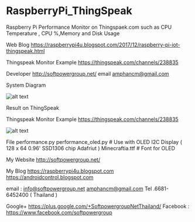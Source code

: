 # RaspberryPi_ThingSpeak
Raspberry Pi Performance Monitor on Thingspaek.com such as CPU Temperature , CPU %,Memory and Disk Usage

Web Blog https://raspberrypi4u.blogspot.com/2017/12/raspberry-pi-iot-thingspeak.html

Thingspeak Monitor Example https://thingspeak.com/channels/238835

Developer http://softpowergroup.net/ 
email amphancm@gmail.com

System Diagram

![alt text](https://4.bp.blogspot.com/-JHG6FiwsUw4/WiIRNhY_gnI/AAAAAAAAtkU/n-RCjhD6kT0qj6UfMg6zdd7G_nD-yqn4ACLcBGAs/s1600/RaspberryPi_IoT_SystemDiagram2.jpg)

Result on ThingSpeak

Thingspeak Monitor Example https://thingspeak.com/channels/238835

![alt text](https://2.bp.blogspot.com/-wggEa8h22H8/WiIdOvWwjVI/AAAAAAAAtk4/x5Po8lROVrUtVV-rYGkMzl1sWs5hzTONwCLcBGAs/s1600/Thingspeak_RaspberryPi_monitor.png)

File
performance.py
performance_oled.py  # Use with OLED I2C Display ( 128 x 64 0.96' SSD1306 chip Adafriut )
Minecraftia.ttf      # Font for OLED


My Website
http://softpowergroup.net/

My Blog
https://raspberrypi4u.blogspot.com
https://androidcontrol.blogspot.com

email : info@softpowergroup.net 
amphancm@gmail.com
Tel .6681-6452400 ( Thailand )
 
Google+  https://plus.google.com/+SoftpowergroupNetThailand/
Facebook : https://www.facebook.com/softpowergroup
